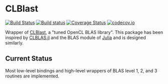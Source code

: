 # CLBlast

[![Build Status](https://travis-ci.org/JuliaGPU/CLBlast.jl.svg?branch=master)](https://travis-ci.org/JuliaGPU/CLBlast.jl)
[![Build status](https://ci.appveyor.com/api/projects/status/i1saoodeqrepiodl?svg=true)](https://ci.appveyor.com/project/ranocha/CLBlast-jl)
[![Coverage Status](https://coveralls.io/repos/github/JuliaGPU/CLBlast.jl/badge.svg?branch=master)](https://coveralls.io/github/JuliaGPU/CLBlast.jl?branch=master)
[![codecov.io](http://codecov.io/github/JuliaGPU/CLBlast.jl/coverage.svg?branch=master)](http://codecov.io/github/JuliaGPU/CLBlast.jl?branch=master)

Wrapper of [CLBlast](https://github.com/CNugteren/CLBlast), a "tuned OpenCL BLAS library".
This package has been inspired by [CLBLAS.jl](https://github.com/JuliaGPU/CLBLAS.jl) and
the BLAS module of [Julia](https://github.com/JuliaLang/julia) and is designed similarly.

## Current Status

Most low-level bindings and high-level wrappers of BLAS level 1, 2, and 3 routines are implemented.
